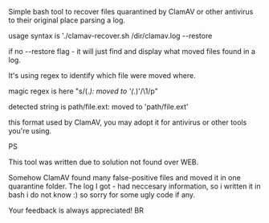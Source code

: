 Simple bash tool to recover files quarantined by ClamAV or other antivirus to their original place parsing a log. 

usage syntax is './clamav-recover.sh /dir/clamav.log --restore

if no --restore flag - it will just find and display what moved files found in a log.

It's using regex to identify which file were moved where.

magic regex is here "s/\(.*\): moved to '\(.*\)'/\1/p"

detected string is 
path/file.ext: moved to 'path/file.ext'

this format used by ClamAV, you may adopt it for antivirus or other tools you're using.

PS

This tool was written due to solution not found over WEB.

Somehow ClamAV found many false-positive files and moved it in one quarantine folder.
The log I got - had neccesary information, so i written it in bash i do not know :) so sorry for some ugly code if any.

Your feedback is always appreciated! BR
